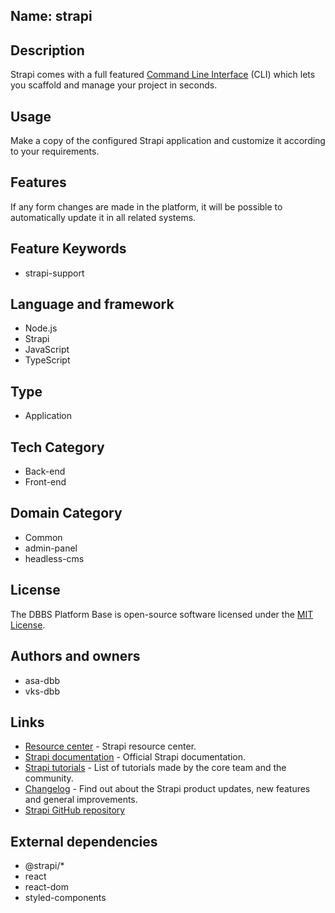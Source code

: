 ## Name: strapi

## Description

Strapi comes with a full featured [Command Line Interface](https://docs.strapi.io/dev-docs/cli) (CLI) which lets you scaffold and manage your project in seconds.

## Usage

Make a copy of the configured Strapi application and customize it according to your requirements.

## Features

If any form changes are made in the platform, it will be possible to automatically update it in all related systems.

## Feature Keywords

- strapi-support

## Language and framework

- Node.js
- Strapi
- JavaScript
- TypeScript

## Type

- Application

## Tech Category

- Back-end
- Front-end

## Domain Category

- Common
- admin-panel
- headless-cms

## License

The DBBS Platform Base is open-source software licensed under the [MIT License](LICENSE).

## Authors and owners

- asa-dbb
- vks-dbb

## Links

- [Resource center](https://strapi.io/resource-center) - Strapi resource center.
- [Strapi documentation](https://docs.strapi.io) - Official Strapi documentation.
- [Strapi tutorials](https://strapi.io/tutorials) - List of tutorials made by the core team and the community.
- [Changelog](https://strapi.io/changelog) - Find out about the Strapi product updates, new features and general improvements.
- [Strapi GitHub repository](https://github.com/strapi/strapi)

## External dependencies

- @strapi/*
- react
- react-dom
- styled-components
